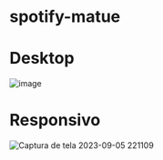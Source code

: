# spotify-matue
# Desktop
![image](https://github.com/JoaoPedro0116/spotify-matue/assets/118128987/674c8ebe-7d76-447d-b2b6-f129edff9497)

# Responsivo
![Captura de tela 2023-09-05 221109](https://github.com/JoaoPedro0116/spotify-matue/assets/118128987/da966e33-7b7e-4c3f-8af9-6ac149c66c35)

